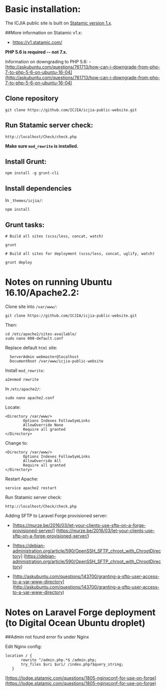 # Basic installation:

The ICJIA public site is built on [Statamic version 1.x](https://v1.statamic.com/).

##More information on Statamic v1.x:

- https://v1.statamic.com/

**PHP 5.6 is required -- not 7.x.**

Information on downgrading to PHP 5.6:
-[http://askubuntu.com/questions/761713/how-can-i-downgrade-from-php-7-to-php-5-6-on-ubuntu-16-04](http://askubuntu.com/questions/761713/how-can-i-downgrade-from-php-7-to-php-5-6-on-ubuntu-16-04)

## Clone repository

```
git clone https://github.com/ICJIA/icjia-public-website.git
```

## Run Statamic server check:

```
http://localhost/Check/check.php
```

**Make sure ```mod_rewrite``` is installed.**

## Install Grunt:

```
npm install -g grunt-cli
```

## Install dependencies

In  ```_themes/icjia/```:

```
npm install
```

## Grunt tasks:

```
# Build all sites (scss/less, concat, watch)

grunt

# Build all sites for deployment (scss/less, concat, uglify, watch)

grunt deploy

```


# Notes on running Ubuntu 16.10/Apache2.2:

Clone site into ```/var/www/```:

```
git clone https://github.com/ICJIA/icjia-public-website.git
```
Then:

```
cd /etc/apache2/sites-available/
sudo nano 000-default.conf
```

Replace default ```html``` site:

```
  ServerAdmin webmaster@localhost
  DocumentRoot /var/www/icjia-public-website
  ```

Install ```mod_rewrite```:

```
a2enmod rewrite
```

In ```/etc/apache2/```:

```
sudo nano apache2.conf
```

Locate:

```
<Directory /var/www/>
        Options Indexes FollowSymLinks
        AllowOverride None
        Require all granted
</Directory>
```

Change to:

```
<Directory /var/www/>
        Options Indexes FollowSymLinks
        AllowOverride All
        Require all granted
</Directory>
```

Restart Apache:

```
service apache2 restart
```

Run Statamic server check:

```
http://localhost/Check/check.php
```

Adding SFTP to Laravel Forge provisioned server:

- [https://murze.be/2016/03/let-your-clients-use-sftp-on-a-forge-provisioned-server/] (https://murze.be/2016/03/let-your-clients-use-sftp-on-a-forge-provisioned-server/)

- [https://debian-administration.org/article/590/OpenSSH_SFTP_chroot_with_ChrootDirectory] (https://debian-administration.org/article/590/OpenSSH_SFTP_chroot_with_ChrootDirectory)

- [http://askubuntu.com/questions/143700/granting-a-sftp-user-access-to-a-var-www-directory] (http://askubuntu.com/questions/143700/granting-a-sftp-user-access-to-a-var-www-directory)

# Notes on Laravel Forge deployment (to Digital Ocean Ubuntu droplet)

##Admin not found error fix under Nginx

Edit Nginx config:

```
location / {
       rewrite ^/admin.php.*$ /admin.php;
       try_files $uri $uri/ /index.php?$query_string;
   }
```

[https://lodge.statamic.com/questions/1805-nginxconf-for-use-on-forge](https://lodge.statamic.com/questions/1805-nginxconf-for-use-on-forge)
